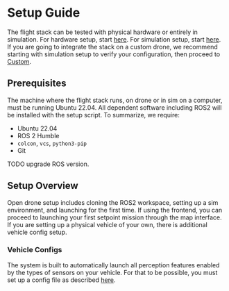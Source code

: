 # Setup Guide

The flight stack can be tested with physical hardware or entirely in simulation. For hardware setup, start [here](drones/index.md). For simulation setup, start [here](simulation/index.md). If you are going to integrate the stack on a custom drone, we recommend starting with simulation setup to verify your configuration, then proceed to [Custom](custom/index.md).

## Prerequisites
The machine where the flight stack runs, on drone or in sim on a computer, must be running Ubuntu 22.04. All dependent software including ROS2 will be installed with the setup script. To summarize, we require:

- Ubuntu 22.04
- ROS 2 Humble
- `colcon`, `vcs`, `python3-pip`
- Git

TODO upgrade ROS version.

## Setup Overview
Open drone setup includes cloning the ROS2 workspace, setting up a sim environment, and launching for the first time. If using the frontend, you can proceed to launching your first setpoint mission through the map interface. If you are setting up a physical vehicle of your own, there is additional vehicle config setup.

### Vehicle Configs

The system is built to automatically launch all perception features enabled by the types of sensors on your vehicle. For that to be possible, you must set up a config file as described [here](drones/config.md).